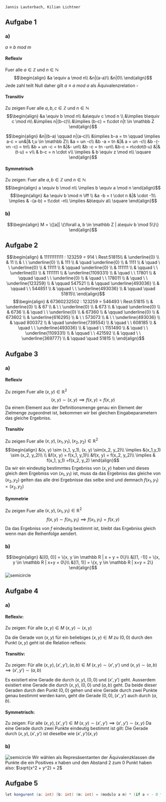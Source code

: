 	Jannis Lauterbach, Kilian Lichtner


## Aufgabe 1

### a)
$a \equiv b \ mod \ m$

#### Reflexiv
Fuer alle $a \in \mathbb Z$ und $n \in \mathbb N$
$$\begin{align}
&a \equiv a \mod  n\\
&n|(a-a)\\
&n|0\\
\end{align}$$
Jede zahl teilt Null daher gilt $a \equiv a\ mod\ a$ als Äquivalenzrelation
$\square$

#### Transitiv
Zu zeigen
Fuer alle $a, b, c \in \mathbb Z$ und $n\in \mathbb N$
$$\begin{align}
&a \equiv b \mod n\\
&a\equiv c \mod n \\
&\implies b\equiv c \mod n\\
&\implies n|(b-c)\\
&\implies (b-c) = t\cdot n|t \in \mathbb Z
\end{align}$$


$$\begin{align}
&n|(b-a) \qquad n|(a-c)\\
&\implies b-a = tn \qquad \implies a-c = un&|& t,u \in \mathbb Z\\
&a = un -c\\
&b -a = tn &|& a = un -c\\
&b -(-vn -c) = tn\\
&b + un -c = tn &|&- un\\
&b -c = tn -un\\
&b-c = n\cdot(t-u) &|& (t-u) = v\\
& b-c = n \cdot v\\
\implies & b \equiv z \mod n\\
\square
\end{align}$$

#### Symmetrisch
Zu zeigen:
Fuer alle $a, b \in \mathbb Z$ und $n \in \mathbb N$
$$\begin{align}
a \equiv b \mod n\\
\implies b \equiv a \mod n
\end{align}$$
$$\begin{align}
&a \equiv b \mod n \iff \\
&a -b = t \cdot n &|& \cdot -1\\
\implies & -(a-b) = t\cdot -n\\
\implies &b\equiv a\\
\square
\end{align}$$

### b)
$$\begin{align}
M = \{[a]| \{\forall a, b \in \mathbb Z | a\equiv b \mod 5\}\}
\end{align}$$


## Aufgabe 2
$$\begin{align}
& 11111111111 : 123259 = 914 \ Rest:51815\\
& \underline{0} \\
& 11 \\
& \ \ \underline{0} \\
& 111 \\
& \quad \underline{0} \\
& 1111 \\
& \quad \ \ \underline{0} \\
& 11111 \\
& \qquad \underline{0} \\
& 111111 \\
& \qquad \ \ \underline{0} \\
& 1111111 \\
& \underline{1109331} \\
& \quad \ \ 17801 \\
& \qquad \quad \ \ \underline{0} \\
& \quad \ \ 178011 \\
& \quad \ \ \underline{123259} \\
& \qquad 547521 \\
& \qquad \underline{493036} \\
& \qquad \ \ 544851 \\
& \qquad \ \ \underline{493036} \\
& \qquad \quad 51815\\
\end{align}$$
$$\begin{align}
& 67360232502 : 123259 = 546493 \ Rest:51815 \\
& \underline{0} \\
& 67 \\
& \ \ \underline{0} \\
& 673 \\
& \quad \underline{0} \\
& 6736 \\
& \quad \ \ \underline{0} \\
& 67360 \\
& \qquad \underline{0} \\
& 673602 \\
& \underline{616295} \\
& \ \ 573073 \\
& \ \ \underline{493036} \\
& \quad 800372 \\
& \quad \underline{739554} \\
& \quad \ \ 608185 \\
& \quad \ \ \underline{493036} \\
& \quad \ \ 1151490 \\
& \quad \ \ \underline{1109331} \\
& \qquad \ \  421592 \\
& \qquad \ \ \underline{369777} \\
& \qquad \quad 51815 \\
\end{align}$$


## Aufgabe 3

### a)
#### Reflexiv
Zu zeigen
Fuer alle $(x, y) \in \mathbb R^2$
$$(x,y) \sim (x,y) \implies f(x, y) = f(x, y)$$
Da einem Element aus der Definitionsmenge genau ein Element der Zielmenge zugeordnet ist, bekommen wir bei gleichen Eingabeparametern das gleiche Ergebniss.

#### Transitiv
Zu zeigen
Fuer alle $(x, y),(x_1, y_1), (x_2, y_2) \in \mathbb R^2$
$$\begin{align}
&(x, y) \sim (x_1, y_1), (x, y) \sim(x_2, y_2)\\
\implies &(x_1,y_1) \sim (x_2, y_2)\\
\\
&f(x, y) = f(x_1, y_1)\\
&f(x, y) = f(x_2, y_2)\\
\implies & f(x_1, y_1) =f(x_2, y_2)
\end{align}$$
Da wir ein eindeutig bestimmtes Ergebniss von $(x, y)$ haben und dieses gleich dem Ergebniss von $(x_1, y_1)$ ist, muss da das Ergebniss das gleiche von $(x_2, y_2)$
gelten das alle drei Ergebnisse das selbe sind und demnach $f(x_1, y_1) = (x_2, y_2)$

#### Symmetrie
Zu zeigen
Fuer alle $(x,y), (x_1, y_1) \in \mathbb R^2$
$$
f(x, y) \sim f(x_1, y_1) \implies f(x_1, y_1) = f(x, y)
$$
Da das Ergebniss von $f$ eindeutig bestimmt ist, bleibt das Ergebniss gleich wenn man die Reihenfolge aendert.

### b)
$$\begin{align}
&[(0, 0)] = \{x, y \in \mathbb R | x + y = 0\}\\
&[(1, -1)] = \{x, y \in \mathbb R | x+y = 0\}\\
&[(1, 1)] = \{x, y \in \mathbb R | x+y = 2\}
\end{align}$$
![semicircle](lines.png)

## Aufgabe 4
### a)

#### Reflexiv:

Zu zeigen:
Für alle $(x, y) \in M$
$(x, y)\sim (x, y)$

Da  die Gerade von $(x, y)$ für ein beliebiges $(x, y) \in M$ zu $(0, 0)$ durch den Punkt $(x, y)$ geht ist die Relation reflexiv.

#### Transitiv:

Zu zeigen:
Für alle $(x, y), (x', y'), (a, b) \in M$
$(x, y) \sim (x', y')$ und $(x, y) \sim (a, b) \implies (x', y') \sim (a, b)$

Es existiert eine Gerade die durch $(x, y), (0, 0)$ und $(x', y')$ geht.
Ausserdem existiert eine Gerade die durch $(x, y), (0, 0)$ und $(a, b)$ geht.
Da beide dieser Geraden durch den Punkt $(0, 0)$ gehen und eine Gerade durch zwei Punkte genau bestimmt werden kann, geht die Gerade $(0, 0), (x', y')$ auch durch $(a, b)$.

#### Symmetrisch:
Zu zeigen:
Für alle $(x, y), (x', y') \in M$
$(x, y) \sim (x', y') \implies (x', y') \sim (x, y)$
Da eine Gerade durch zwei Punkte eindeutig bestimmt ist gilt:
Die Gerade durch $(x, y), (x', y')$ ist dieselbe wie $(x', y') (x, y)$ 

### b)
![semicircle](attachments/semicircle.jpg)
Wir wählen als Represäsentanten der Äquivalenzklassen die Punkte die ein Positives $x$ haben und den Abstand $2$ zum $0$ Punkt haben also: $\sqrt{x^2 + y^2} = 2$


## Aufgabe 5
```csharp
let kongurent (a: int) (b: int) (m: int) = (modulo a m) * (if a < - 0 then -2 else 1) = (modulo b  m) * (if b < 0 then -2 else 1)


```